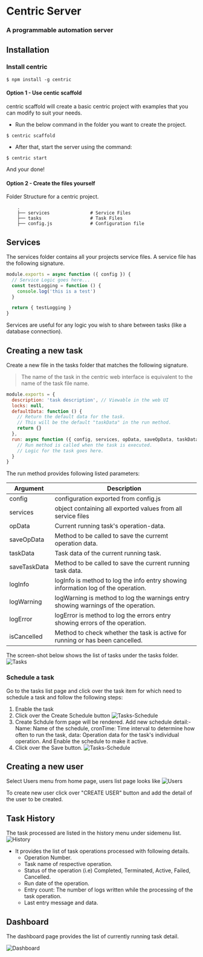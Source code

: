# Centric Server

### A programmable automation server

## Installation

### Install centric

```
$ npm install -g centric
```

#### Option 1 - Use centic scaffold

centric scaffold will create a basic centric project with examples that you can modify to suit your needs.

- Run the below command in the folder you want to create the project.
```
$ centric scaffold
```

- After that, start the server using the command:

```
$ centric start
```

And your done!

#### Option 2 - Create the files yourself

Folder Structure for a centric project.

```
    .
    ├── services               # Service Files
    ├── tasks                  # Task Files
    ├── config.js              # Configuration file

```

## Services

The services folder contains all your projects service files. A service file has the following signature.

```javascript
module.exports = async function ({ config }) {
  // Service Logic goes here...
  const testLogging = function () {
    console.log('this is a test')
  }

  return { testLogging }
}
```

Services are useful for any logic you wish to share between tasks (like a database connection).

## Creating a new task

Create a new file in the tasks folder that matches the following signature.

> The name of the task in the centric web interface is equivalent to the name of the task file name.

```javascript
module.exports = {
  description: 'task description', // Viewable in the web UI
  locks: null,
  defaultData: function () {
    // Return the default data for the task.
    // This will be the default "taskData" in the run method.
    return {}
  },
  run: async function ({ config, services, opData, saveOpData, taskData, saveTaskData, logInfo, logWarning, logError, isCancelled }) {
    // Run method is called when the task is executed.
    // Logic for the task goes here.
  }
}
```

The run method provides following listed parameters:

| Argument | Description |
| --- | --- |
| config | configuration exported from config.js |
| services | object containing all exported values from all service files |
| opData | Current running task's operation-data. |
| saveOpData | Method to be called to save the curremt operation data. |
| taskData | Task data of the current running task. |
| saveTaskData | Method to be called to save the current running task data. |
| logInfo | logInfo is method to log the info entry showing information log of the operation. |
| logWarning | logWarning is method to log the warnings entry showing warnings of the operation. |
| logError | logError is method to log the errors entry showing errors of the operation. |
| isCancelled | Method to check whether the task is active for running or has been cancelled. |

The screen-shot below shows the list of tasks under the tasks folder.
![Tasks](https://raw.githubusercontent.com/internalfx/centric-server/readme-documentation/resources/screenshot_tasks.png)

### Schedule a task

Go to the tasks list page and click over the task item for which need to schedule a task and follow the following steps:

1. Enable the task
2. Click over the Create Schedule button
![Tasks-Schedule](https://raw.githubusercontent.com/internalfx/centric-server/readme-documentation/resources/screenshot_taskSchedule1.png)
3. Create Schdule form page will be rendered.
   Add new schedule detail:-
    Name: Name of the schedule,
    cronTime: Time interval to determine how often to run the task,
    data: Operation data for the task's individual operation.
   And Enable the schedule to make it active.
4. Click over the Save button.
![Tasks-Schedule](https://raw.githubusercontent.com/internalfx/centric-server/readme-documentation/resources/screenshot_taskSchedule2.png)


## Creating a new user

Select Users menu from home page, users list page looks like
![Users](https://raw.githubusercontent.com/internalfx/centric-server/master/resources/screenshot_users.png)

To create new user click over "CREATE USER" button and add the detail of the user to be created.

## Task History

The task processed are listed in the history menu under sidemenu list.
![History](https://raw.githubusercontent.com/internalfx/centric-server/master/resources/screenshot_history.png)

- It provides the list of task operations processed with following details.
  - Operation Number.
  - Task name of respective operation.
  - Status of the operation (i.e) Completed, Terminated, Active, Failed, Cancelled.
  - Run date of the operation.
  - Entry count: The number of logs written while the processing of the task operation.
  - Last entry message and data.

## Dashboard

The dashboard page provides the list of currently running task detail.

![Dashboard](https://raw.githubusercontent.com/internalfx/centric-server/master/resources/screenshot_dashboard.png)
